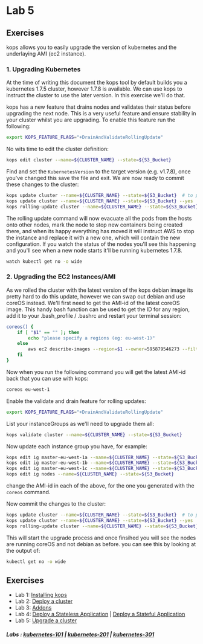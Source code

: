 # Lab 5

## Exercises

kops allows you to easily upgrade the version of kubernetes and the underlaying AMI (ec2 instance).

### 1. Upgrading Kubernetes

At the time of writing this document the kops tool by default builds you a kubernetes 1.7.5 cluster, however 1.7.8 is available. We can use kops to instruct the cluster to use the later version. In this exercise we'll do that.

kops has a new feature that drains nodes and validates their status before upgrading the next node. This is a very useful feature and ensure stability in your cluster whilst you are upgrading. To enable this feature run the following:

```bash
export KOPS_FEATURE_FLAGS="+DrainAndValidateRollingUpdate"
```

No wits time to edit the cluster definition:

```bash
kops edit cluster --name=${CLUSTER_NAME} --state=${S3_Bucket}
```
Find and set the ```KubernetesVersion``` to the target version (e.g. v1.7.8), once you've changed this save the file and exit. We are now ready to commit these changes to the cluster:

```bash
kops update cluster --name=${CLUSTER_NAME} --state=${S3_Bucket}  # to preview changes
kops update cluster --name=${CLUSTER_NAME} --state=${S3_Bucket} --yes
kops rolling-update cluster --name=${CLUSTER_NAME} --state=${S3_Bucket} --yes
```

The rolling update command will now evacuate all the pods from the hosts onto other nodes, mark the node to stop new containers being created there, and when its happy everything has moved it will instruct AWS to stop the instance and replace it with a new one, which will contain the new configuration. If you watch the status of the nodes you'll see this happening and you'll see when a new node starts it'll be running kubernetes 1.7.8.

```bash
watch kubectl get no -o wide
```

### 2. Upgrading the EC2 Instances/AMI

As we rolled the cluster with the latest version of the kops debian image its pretty hard to do this update, however we can swap out debian and use coreOS instead. We'll first need to get the AMI-id of the latest coreOS image. This handy bash function can be used to get the ID for any region, add it to your .bash_profile / .bashrc and restart your terminal session:

```bash
coreos() {
    if [ "$1" == "" ]; then
        echo "please specify a regions (eg: eu-west-1)"
    else
        aws ec2 describe-images --region=$1 --owner=595879546273 --filters "Name=virtualization-type,Values=hvm" "Name=name,Values=CoreOS-stable*" --query 'sort_by(Images,&CreationDate)[-1].{id:ImageId}'
    fi
}
```

Now when you run the following command you will get the latest AMI-id back that you can use with kops:

```bash
coreos eu-west-1
```

Enable the validate and drain feature for rolling updates:

```bash
export KOPS_FEATURE_FLAGS="+DrainAndValidateRollingUpdate"
```

List your instanceGroups as we'll need to upgrade them all:

```bash
kops validate cluster --name=${CLUSTER_NAME} --state=${S3_Bucket}
```

Now update each instance group you have, for example:

```bash
kops edit ig master-eu-west-1a --name=${CLUSTER_NAME} --state=${S3_Bucket}
kops edit ig master-eu-west-1b --name=${CLUSTER_NAME} --state=${S3_Bucket}
kops edit ig master-eu-west-1c --name=${CLUSTER_NAME} --state=${S3_Bucket}
kops edit ig nodes --name=${CLUSTER_NAME} --state=${S3_Bucket}
```

change the AMI-id in each of the above, for the one you generated with the ```coreos``` command.

Now commit the changes to the cluster:

```bash
kops update cluster --name=${CLUSTER_NAME} --state=${S3_Bucket}  # to preview changes
kops update cluster --name=${CLUSTER_NAME} --state=${S3_Bucket} --yes
kops rolling-update cluster --name=${CLUSTER_NAME} --state=${S3_Bucket} --yes
```

This will start the upgrade process and once finsihed you will see the nodes are running coreOS and not debian as before. you can see this by looking at the output of:

```bash
kubectl get no -o wide
```

## Exercises

- Lab 1: [Installing kops](/kubernetes-201/labs/00-install-kops.md)
- Lab 2: [Deploy a cluster](/kubernetes-201/labs/01-deploy-cluster.md)
- Lab 3: [Addons](/kubernetes-201/labs/02-addons.md)
- Lab 4: [Deploy a Stateless Application](/kubernetes-201/labs/03-deploy-service.md) | [Deploy a Stateful Application](/kubernetes-201/labs/03-deploy-stateful-service.md)
- Lab 5: [Upgrade a cluster](/kubernetes-201/labs/04-upgrading.md)

##### Labs : [kubernetes-101](/kubernetes-101/) | [kubernetes-201](/kubernetes-201/) | [kubernetes-301](/kubernetes-301/)
